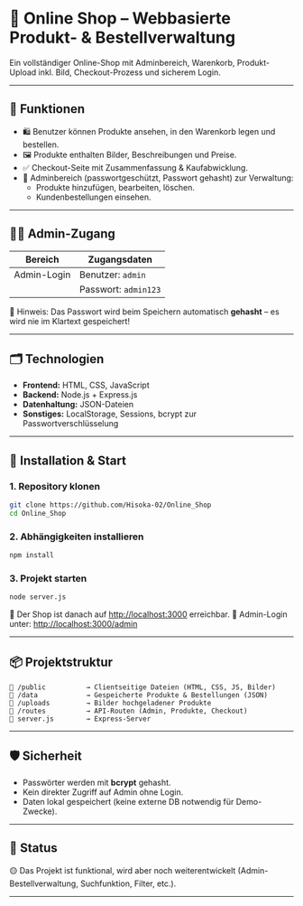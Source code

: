 # 🛒 Online Shop – Webbasierte Produkt- & Bestellverwaltung

Ein vollständiger Online-Shop mit Adminbereich, Warenkorb, Produkt-Upload inkl. Bild, Checkout-Prozess und sicherem Login.

---

## 🔧 Funktionen

- 🛍️ Benutzer können Produkte ansehen, in den Warenkorb legen und bestellen.
- 🖼️ Produkte enthalten Bilder, Beschreibungen und Preise.
- ✅ Checkout-Seite mit Zusammenfassung & Kaufabwicklung.
- 🔐 Adminbereich (passwortgeschützt, Passwort gehasht) zur Verwaltung:
  - Produkte hinzufügen, bearbeiten, löschen.
  - Kundenbestellungen einsehen.

---

## 👨‍💻 Admin-Zugang

| Bereich      | Zugangsdaten         |
|--------------|-----------------------|
| Admin-Login  | Benutzer: `admin`     |
|              | Passwort: `admin123`  |

🔐 Hinweis: Das Passwort wird beim Speichern automatisch **gehasht** – es wird nie im Klartext gespeichert!

---

## 🗂️ Technologien

- **Frontend:** HTML, CSS, JavaScript
- **Backend:** Node.js + Express.js
- **Datenhaltung:** JSON-Dateien
- **Sonstiges:** LocalStorage, Sessions, bcrypt zur Passwortverschlüsselung

---

## 🚀 Installation & Start

### 1. Repository klonen

```bash
git clone https://github.com/Hisoka-02/Online_Shop
cd Online_Shop
````

### 2. Abhängigkeiten installieren

```bash
npm install
```

### 3. Projekt starten

```bash
node server.js
```

📍 Der Shop ist danach auf [http://localhost:3000](http://localhost:3000) erreichbar.
🔐 Admin-Login unter: [http://localhost:3000/admin](http://localhost:3000/admin)

---

## 📦 Projektstruktur

```text
📁 /public          → Clientseitige Dateien (HTML, CSS, JS, Bilder)
📁 /data            → Gespeicherte Produkte & Bestellungen (JSON)
📁 /uploads         → Bilder hochgeladener Produkte
📁 /routes          → API-Routen (Admin, Produkte, Checkout)
📄 server.js        → Express-Server
```

---

## 🛡️ Sicherheit

* Passwörter werden mit **bcrypt** gehasht.
* Kein direkter Zugriff auf Admin ohne Login.
* Daten lokal gespeichert (keine externe DB notwendig für Demo-Zwecke).

---

## 🧪 Status

🟡 Das Projekt ist funktional, wird aber noch weiterentwickelt (Admin-Bestellverwaltung, Suchfunktion, Filter, etc.).

---
